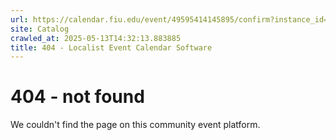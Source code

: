 ```yaml
---
url: https://calendar.fiu.edu/event/49595414145895/confirm?instance_id=49595414146920&return=https%3A%2F%2Fcalendar.fiu.edu%2F
site: Catalog
crawled_at: 2025-05-13T14:32:13.883885
title: 404 - Localist Event Calendar Software
---
```


# 404 - not found
We couldn't find the page on this community event platform.
